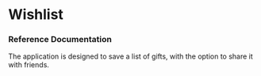 # Wishlist

### Reference Documentation

The application is designed to save a list of gifts, with the option to share it with friends.